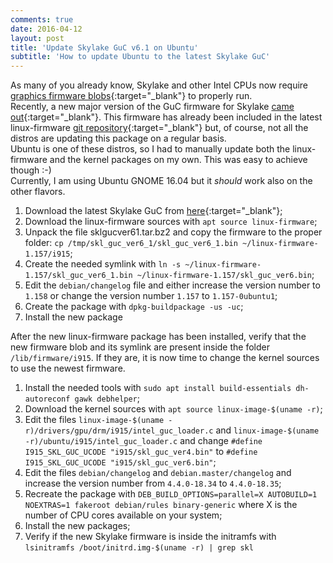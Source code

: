 ```yaml
---                                                                                     
comments: true
date: 2016-04-12
layout: post
title: 'Update Skylake GuC v6.1 on Ubuntu'
subtitle: 'How to update Ubuntu to the latest Skylake GuC'
---
```


As many of you already know, Skylake and other Intel CPUs now require [graphics firmware blobs](http://www.phoronix.com/scan.php?page=news_item&px=intel-skl-bxt-firmware-blobs){:target="_blank"} to properly run.<br>
Recently, a new major version of the GuC firmware for Skylake [came out](https://01.org/linuxgraphics/downloads/skylake-guc-6.1){:target="_blank"}. This firmware has already been included in the latest linux-firmware [git repository](http://git.kernel.org/cgit/linux/kernel/git/firmware/linux-firmware.git/commit/?id=0a0c97667d0e80c56de8fd999d17bf2b553aab8f){:target="_blank"} but, of course, not all the distros are updating this package on a regular basis.<br>Ubuntu is one of these distros, so I had to manually update both the linux-firmware and the kernel packages on my own. This was easy to achieve though :-)
<br>Currently, I am using Ubuntu GNOME 16.04 but it _should_ work also on the other flavors.

1. Download the latest Skylake GuC from [here](https://01.org/linuxgraphics/downloads/skylake-guc-6.1){:target="_blank"};
2. Download the linux-firmware sources with `apt source linux-firmware`;
3. Unpack the file sklgucver61.tar.bz2 and copy the firmware to the proper folder: `cp /tmp/skl_guc_ver6_1/skl_guc_ver6_1.bin ~/linux-firmware-1.157/i915`;
4. Create the needed symlink with `ln -s ~/linux-firmware-1.157/skl_guc_ver6_1.bin ~/linux-firmware-1.157/skl_guc_ver6.bin`;
5. Edit the `debian/changelog` file and either increase the version number to `1.158` or change the version number `1.157` to `1.157-0ubuntu1`;
6. Create the package with `dpkg-buildpackage -us -uc`;
7. Install the new package

After the new linux-firmware package has been installed, verify that the new firmware blob and its symlink are present inside the folder `/lib/firmware/i915`. If they are, it is now time to change the kernel sources to use the newest firmware.

1. Install the needed tools with `sudo apt install build-essentials dh-autoreconf gawk debhelper`;
2. Download the kernel sources with `apt source linux-image-$(uname -r)`;
3. Edit the files `linux-image-$(uname -r)/drivers/gpu/drm/i915/intel_guc_loader.c` and `linux-image-$(uname -r)/ubuntu/i915/intel_guc_loader.c` and change `#define I915_SKL_GUC_UCODE "i915/skl_guc_ver4.bin"` to `#define I915_SKL_GUC_UCODE "i915/skl_guc_ver6.bin"`;
4. Edit the files `debian/changelog` and `debian.master/changelog` and increase the version number from `4.4.0-18.34` to `4.4.0-18.35`;
5. Recreate the package with `DEB_BUILD_OPTIONS=parallel=X AUTOBUILD=1 NOEXTRAS=1 fakeroot debian/rules binary-generic` where X is the number of CPU cores available on your system;
6. Install the new packages;
7. Verify if the new Skylake firmware is inside the initramfs with `lsinitramfs /boot/initrd.img-$(uname -r) | grep skl`

